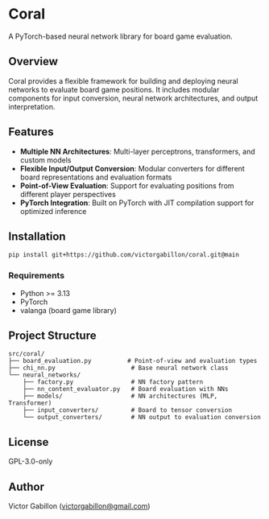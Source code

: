 # Coral

A PyTorch-based neural network library for board game evaluation.

## Overview

Coral provides a flexible framework for building and deploying neural networks to evaluate board game positions. It includes modular components for input conversion, neural network architectures, and output interpretation.

## Features

- **Multiple NN Architectures**: Multi-layer perceptrons, transformers, and custom models
- **Flexible Input/Output Conversion**: Modular converters for different board representations and evaluation formats
- **Point-of-View Evaluation**: Support for evaluating positions from different player perspectives
- **PyTorch Integration**: Built on PyTorch with JIT compilation support for optimized inference

## Installation

```bash
pip install git+https://github.com/victorgabillon/coral.git@main
```

### Requirements

- Python >= 3.13
- PyTorch
- valanga (board game library)

## Project Structure

```
src/coral/
├── board_evaluation.py          # Point-of-view and evaluation types
├── chi_nn.py                     # Base neural network class
└── neural_networks/
    ├── factory.py                # NN factory pattern
    ├── nn_content_evaluator.py   # Board evaluation with NNs
    ├── models/                   # NN architectures (MLP, Transformer)
    ├── input_converters/         # Board to tensor conversion
    └── output_converters/        # NN output to evaluation conversion
```

## License

GPL-3.0-only

## Author

Victor Gabillon (victorgabillon@gmail.com)
